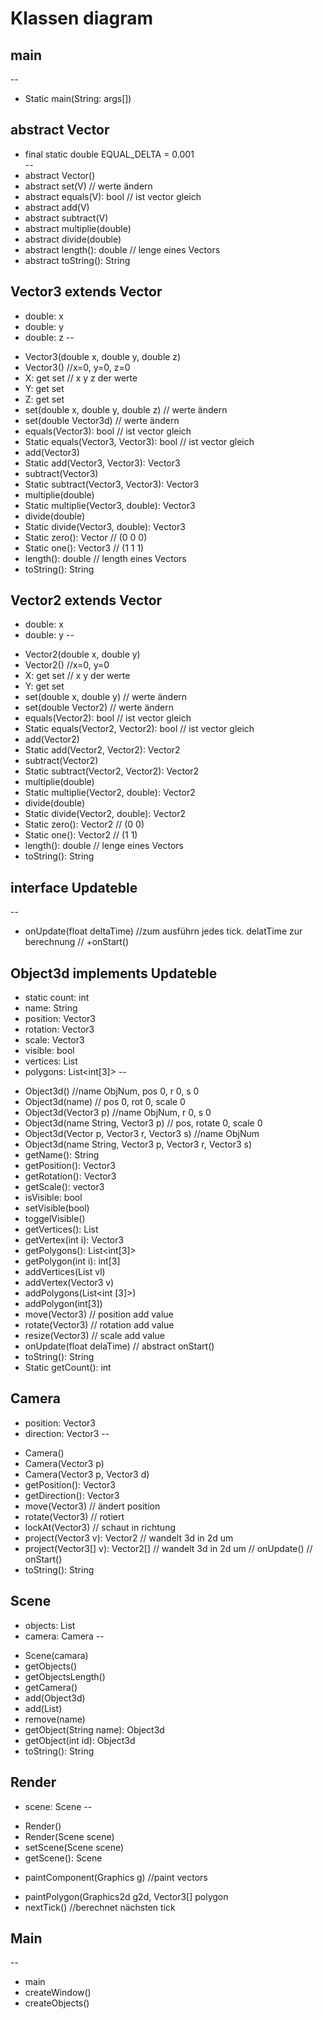 # Klassen diagram

main
--
--
+ Static main(String: args[])

abstract Vector <V extends Vector>
--
+ final static double EQUAL\_DELTA = 0.001  
--
+ abstract Vector()
+ abstract set(V) // werte ändern
+ abstract equals(V): bool  // ist vector gleich 
+ abstract add(V)
+ abstract subtract(V)
+ abstract multiplie(double)
+ abstract divide(double)
+ abstract length(): double // lenge eines Vectors
+ abstract toString(): String

Vector3 extends Vector <Vector3>
--
- double: x
- double: y
- double: z
--
+ Vector3(double x, double y, double z)
+ Vector3() //x=0, y=0, z=0
+ X: get set // x y z der werte
+ Y: get set
+ Z: get set
+ set(double x, double y, double z) // werte ändern
+ set(double Vector3d) // werte ändern
+ equals(Vector3): bool  // ist vector gleich 
+ Static equals(Vector3, Vector3): bool  // ist vector gleich 
+ add(Vector3)
+ Static add(Vector3, Vector3): Vector3
+ subtract(Vector3)
+ Static subtract(Vector3, Vector3): Vector3
+ multiplie(double)
+ Static multiplie(Vector3, double): Vector3
+ divide(double)
+ Static divide(Vector3, double): Vector3
+ Static zero(): Vector // (0 0 0)
+ Static one(): Vector3 // (1 1 1)
+ length(): double // length eines Vectors
+ toString(): String

Vector2 extends Vector <Vector2>
--
- double: x
- double: y
--
+ Vector2(double x, double y)
+ Vector2() //x=0, y=0
+ X: get set // x y  der werte
+ Y: get set
+ set(double x, double y) // werte ändern
+ set(double Vector2) // werte ändern
+ equals(Vector2): bool  // ist vector gleich 
+ Static equals(Vector2, Vector2): bool  // ist vector gleich 
+ add(Vector2)
+ Static add(Vector2, Vector2): Vector2
+ subtract(Vector2)
+ Static subtract(Vector2, Vector2): Vector2
+ multiplie(double)
+ Static multiplie(Vector2, double): Vector2
+ divide(double)
+ Static divide(Vector2, double): Vector2 
+ Static zero(): Vector2 // (0 0)
+ Static one(): Vector2 // (1 1)
+ length(): double // lenge eines Vectors
+ toString(): String

interface Updateble
--
--
+ onUpdate(float deltaTime) //zum ausführn jedes tick. delatTime zur berechnung
// +onStart()

Object3d implements Updateble
--
- static count: int
- name: String
- position: Vector3
- rotation: Vector3
- scale: Vector3
- visible: bool
- vertices: List<Vector3D>
- polygons: List<int[3]>
--
+ Object3d() //name ObjNum, pos 0, r 0, s 0
+ Object3d(name) // pos 0, rot 0, scale 0
+ Object3d(Vector3 p) //name ObjNum, r 0, s 0
+ Object3d(name String, Vector3 p) // pos, rotate 0, scale 0
+ Object3d(Vector p, Vector3 r, Vector3 s) //name ObjNum
+ Object3d(name String, Vector3 p, Vector3 r, Vector3 s)
+ getName(): String
+ getPosition(): Vector3
+ getRotation(): Vector3
+ getScale(): vector3
+ isVisible: bool
+ setVisible(bool)
+ toggelVisible()
+ getVertices(): List<Verctor3>
+ getVertex(int i): Vector3
+ getPolygons(): List<int[3]>
+ getPolygon(int i): int[3]
+ addVertices(List<Vector3D> vl)
+ addVertex(Vector3 v)
+ addPolygons(List<int [3]>)
+ addPolygon(int[3])
+ move(Vector3) // position add value
+ rotate(Vector3) // rotation add value
+ resize(Vector3) // scale add value 
+ onUpdate(float delaTime)
// abstract onStart()
+ toString(): String
+ Static getCount(): int

Camera
--
- position: Vector3
- direction: Vector3
--
+ Camera()
+ Camera(Vector3 p)
+ Camera(Vector3 p, Vector3 d)
+ getPosition(): Vector3
+ getDirection(): Vector3
+ move(Vector3) // ändert position
+ rotate(Vector3) // rotiert
+ lockAt(Vector3) // schaut in richtung
+ project(Vector3 v): Vector2 // wandelt 3d in 2d um
+ project(Vector3[] v): Vector2[] // wandelt 3d in 2d um
// onUpdate()
// onStart()
+ toString(): String

Scene
--
- objects: List<Object3d>
- camera: Camera
--
+ Scene(camara)
+ getObjects()
+ getObjectsLength()
+ getCamera()
+ add(Object3d)
+ add(List<Object3d>)
+ remove(name)
+ getObject(String name): Object3d
+ getObject(int id): Object3d
+ toString(): String

Render
--
- scene: Scene
--
+ Render()
+ Render(Scene scene)
+ setScene(Scene scene)
+ getScene(): Scene
* paintComponent(Graphics g) //paint vectors
+ paintPolygon(Graphics2d g2d, Vector3[] polygon
+ nextTick() //berechnet nächsten tick

Main
--
--
+ main
+ createWindow()
+ createObjects()

